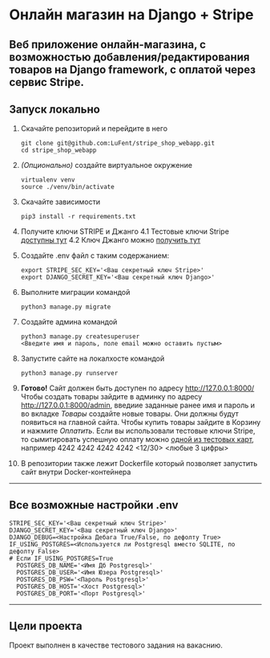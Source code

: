 # Онлайн магазин на Django + Stripe
Веб приложение онлайн-магазина, с возможностью добавления/редактирования товаров на Django framework, с оплатой через сервис Stripe.
------
## Запуск локально

1) Скачайте репозиторий и перейдите в него
    ```
    git clone git@github.com:LuFent/stripe_shop_webapp.git
    cd stripe_shop_webapp
    ```

 2) *(Опционально)* создайте виртуальное окружение
    ```
    virtualenv venv
    source ./venv/bin/activate
    ```

3) Скачайте зависимости
    ```
    pip3 install -r requirements.txt
    ```

4) Получите ключи STRIPE и Джанго
    4.1 Тестовые ключи Stripe [доступны тут](https://dashboard.stripe.com/test/apikeys)
    4.2 Ключ Джанго можно [получить тут](https://djecrety.ir/)

5) Создайте .env файл с таким содержанием:
    ```
    export STRIPE_SEC_KEY='<Ваш секретный ключ Stripe>'
    export DJANGO_SECRET_KEY='<Ваш секретный ключ Django>'
    ```

6) Выполните миграции командой
    ```
    python3 manage.py migrate
    ```

7) Создайте админа командой
    ```
    python3 manage.py createsuperuser
    <Введите имя и пароль, поле email можно оставить пустым>
    ```

8) Запустите сайте на локалхосте командой
    ```
    python3 manage.py runserver
    ```

 9)   **Готово!** Cайт должен быть доступен по адресу http://127.0.0.1:8000/
      Чтобы создать товары зайдите в админку по адресу http://127.0.0.1:8000/admin, введиие заданные ранее имя и пароль и во вкладке *Товары* создайте новые товары. Они должны будут появиться на главной сайта. Чтобы купить товары зайдите в Корзину и нажмите *Оплатить*. Если вы использовали тестовые ключи Stripe, то сымитировать успешную оплату можно [одной из тестовых карт](https://stripe.com/docs/testing#cards), например
      4242 4242 4242 4242
      <12/30> <любые 3 цифры>

 10)  В репозитории также лежит Dockerfile который позволяет запустить сайт внутри Docker-контейнера


---
## Все возможные настройки .env

```
STRIPE_SEC_KEY='<Ваш секретный ключ Stripe>'
DJANGO_SECRET_KEY='<Ваш секретный ключ Django>'
DJANGO_DEBUG=<Настройка Дебага True/False, по дефолту True>
IF_USING_POSTGRES=<Используется ли Postgresql вместо SQLITE, по дефолту False>
# Если IF_USING_POSTGRES=True
  POSTGRES_DB_NAME='<Имя Дб Postgresql>'
  POSTGRES_DB_USER='<Имя Юзера Postgresql>'
  POSTGRES_DB_PSW='<Пароль Postgresql>'
  POSTGRES_DB_HOST='<Хост Postgresql>'
  POSTGRES_DB_PORT='<Порт Postgresql>'
```

---
## Цели проекта

Проект выполнен в качестве тестового задания на вакаснию.
